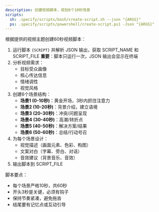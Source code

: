 ```yaml
---
description: 创建视频脚本，规划6个10秒场景
scripts:
  sh: .specify/scripts/bash/create-script.sh --json "{ARGS}"
  ps: .specify/scripts/powershell/create-script.ps1 -Json "{ARGS}"
---
```


根据提供的视频主题创建60秒视频脚本：

1. 运行脚本 `{SCRIPT}` 并解析 JSON 输出，获取 SCRIPT_NAME 和 SCRIPT_FILE
   **重要**：脚本只运行一次，JSON 输出会显示在终端
2. 分析视频需求：
   - 目标受众画像
   - 核心传达信息
   - 情绪调性
   - 视觉风格
3. 创建6个场景结构：
   - **场景1 (0-10秒)**：黄金开场，3秒内抓住注意力
   - **场景2 (10-20秒)**：背景介绍，建立语境
   - **场景3 (20-30秒)**：冲突/问题呈现
   - **场景4 (30-40秒)**：高潮/转折点
   - **场景5 (40-50秒)**：解决方案/结果
   - **场景6 (50-60秒)**：总结/行动号召
4. 为每个场景设计：
   - 视觉描述（画面元素、色彩、构图）
   - 文案对白（字幕、旁白、对话）
   - 音效建议（背景音乐、音效）
5. 输出脚本到 SCRIPT_FILE

脚本要点：
- 每个场景严格10秒，共60秒
- 开头3秒是关键，必须有钩子
- 保持节奏紧凑，避免拖沓
- 结尾要有记忆点或互动引导